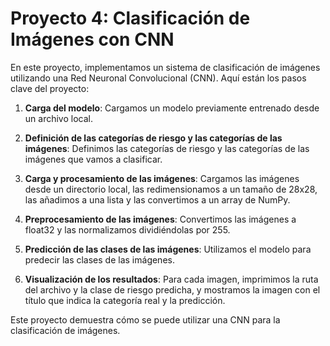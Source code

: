 # Proyecto 4: Clasificación de Imágenes con CNN

En este proyecto, implementamos un sistema de clasificación de imágenes utilizando una Red Neuronal Convolucional (CNN). Aquí están los pasos clave del proyecto:

1. **Carga del modelo**: Cargamos un modelo previamente entrenado desde un archivo local.

2. **Definición de las categorías de riesgo y las categorías de las imágenes**: Definimos las categorías de riesgo y las categorías de las imágenes que vamos a clasificar.

3. **Carga y procesamiento de las imágenes**: Cargamos las imágenes desde un directorio local, las redimensionamos a un tamaño de 28x28, las añadimos a una lista y las convertimos a un array de NumPy.

4. **Preprocesamiento de las imágenes**: Convertimos las imágenes a float32 y las normalizamos dividiéndolas por 255.

5. **Predicción de las clases de las imágenes**: Utilizamos el modelo para predecir las clases de las imágenes.

6. **Visualización de los resultados**: Para cada imagen, imprimimos la ruta del archivo y la clase de riesgo predicha, y mostramos la imagen con el título que indica la categoría real y la predicción.

Este proyecto demuestra cómo se puede utilizar una CNN para la clasificación de imágenes.
